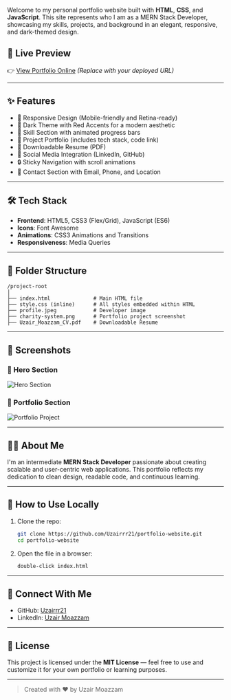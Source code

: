 Welcome to my personal portfolio website built with **HTML**, **CSS**, and **JavaScript**. This site represents who I am as a MERN Stack Developer, showcasing my skills, projects, and background in an elegant, responsive, and dark-themed design.

## 📌 Live Preview

👉 [View Portfolio Online](#) *(Replace with your deployed URL)*

---

## ✨ Features

- 🎯 Responsive Design (Mobile-friendly and Retina-ready)
- 🌙 Dark Theme with Red Accents for a modern aesthetic
- 🧠 Skill Section with animated progress bars
- 💼 Project Portfolio (includes tech stack, code link)
- 📄 Downloadable Resume (PDF)
- 📱 Social Media Integration (LinkedIn, GitHub)
- 🔒 Sticky Navigation with scroll animations
- 📧 Contact Section with Email, Phone, and Location

---

## 🛠️ Tech Stack

- **Frontend**: HTML5, CSS3 (Flex/Grid), JavaScript (ES6)
- **Icons**: Font Awesome
- **Animations**: CSS3 Animations and Transitions
- **Responsiveness**: Media Queries

---

## 📁 Folder Structure

```
/project-root
│
├── index.html              # Main HTML file
├── style.css (inline)      # All styles embedded within HTML
├── profile.jpeg            # Developer image
├── charity-system.png      # Portfolio project screenshot
├── Uzair_Moazzam_CV.pdf    # Downloadable Resume
```

---

## 📸 Screenshots

### 🔻 Hero Section  
![Hero Section](assets/hero-section.png)

### 🔻 Portfolio Section  
![Portfolio Project](assets/portfolio-section.png)

---

## 🧑‍💻 About Me

I'm an intermediate **MERN Stack Developer** passionate about creating scalable and user-centric web applications. This portfolio reflects my dedication to clean design, readable code, and continuous learning.

---

## 🚀 How to Use Locally

1. Clone the repo:
   ```bash
   git clone https://github.com/Uzairrr21/portfolio-website.git
   cd portfolio-website
   ```

2. Open the file in a browser:
   ```bash
   double-click index.html
   ```

---

## 🔗 Connect With Me

- GitHub: [Uzairrr21](https://github.com/Uzairrr21)
- LinkedIn: [Uzair Moazzam](https://www.linkedin.com/in/uzair-moazzam-3a4aa236b)

---

## 📃 License

This project is licensed under the **MIT License** — feel free to use and customize it for your own portfolio or learning purposes.

---

> Created with ❤️ by Uzair Moazzam